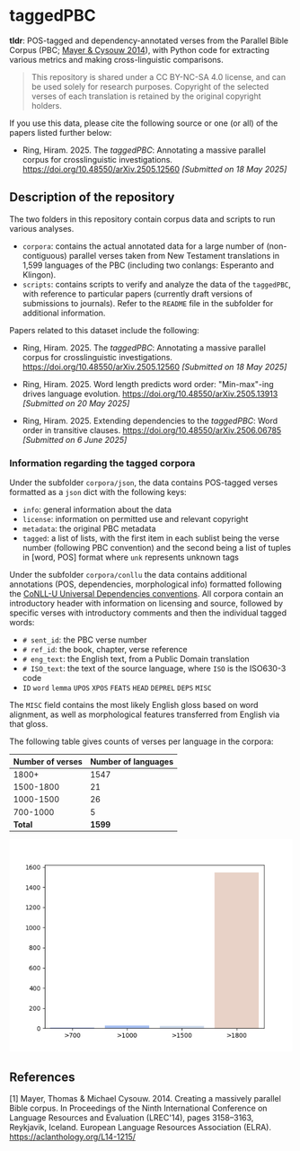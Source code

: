 # taggedPBC

**tldr**: POS-tagged and dependency-annotated verses from the Parallel Bible Corpus (PBC; [Mayer & Cysouw 2014](#1)), with Python code for extracting various metrics and making cross-linguistic comparisons.

> This repository is shared under a CC BY-NC-SA 4.0 license, and can be used solely for research purposes. Copyright of the selected verses of each translation is retained by the original copyright holders.

If you use this data, please cite the following source or one (or all) of the papers listed further below:

- Ring, Hiram. 2025. The *taggedPBC*: Annotating a massive parallel corpus for crosslinguistic investigations. https://doi.org/10.48550/arXiv.2505.12560 *[Submitted on 18 May 2025]*

## Description of the repository

The two folders in this repository contain corpus data and scripts to run various analyses.

- `corpora`: contains the actual annotated data for a large number of (non-contiguous) parallel verses taken from New Testament translations in 1,599 languages of the PBC (including two conlangs: Esperanto and Klingon).
- `scripts`: contains scripts to verify and analyze the data of the `taggedPBC`, with reference to particular papers (currently draft versions of submissions to journals). Refer to the `README` file in the subfolder for additional information.

Papers related to this dataset include the following:

- Ring, Hiram. 2025. The *taggedPBC*: Annotating a massive parallel corpus for crosslinguistic investigations. https://doi.org/10.48550/arXiv.2505.12560 *[Submitted on 18 May 2025]*

- Ring, Hiram. 2025. Word length predicts word order: "Min-max"-ing drives language evolution. https://doi.org/10.48550/arXiv.2505.13913 *[Submitted on 20 May 2025]*

- Ring, Hiram. 2025. Extending dependencies to the *taggedPBC*: Word order in transitive clauses. https://doi.org/10.48550/arXiv.2506.06785 *[Submitted on 6 June 2025]*


### Information regarding the tagged corpora

Under the subfolder `corpora/json`, the data contains POS-tagged verses formatted as a `json` dict with the following keys:

- `info`: general information about the data
- `license`: information on permitted use and relevant copyright
- `metadata`: the original PBC metadata
- `tagged`: a list of lists, with the first item in each sublist being the verse number (following PBC convention) and the second being a list of tuples in [word, POS] format where `unk` represents unknown tags

Under the subfolder `corpora/conllu` the data contains additional annotations (POS, dependencies, morphological info) formatted following the [CoNLL-U Universal Dependencies conventions](https://universaldependencies.org/format.html). All corpora contain an introductory header with information on licensing and source, followed by specific verses with introductory comments and then the individual tagged words:

- `# sent_id`: the PBC verse number
- `# ref_id`: the book, chapter, verse reference
- `# eng_text`: the English text, from a Public Domain translation
- `# ISO_text`: the text of the source language, where `ISO` is the ISO630-3 code
- `ID`	`word`	`lemma`	`UPOS`	`XPOS` `FEATS`	`HEAD`	`DEPREL`	`DEPS`	`MISC`

 The `MISC` field contains the most likely English gloss based on word alignment, as well as morphological features transferred from English via that gloss.


The following table gives counts of verses per language in the corpora:

|Number of verses|Number of languages|
|--|--|
|1800+|1547|
|1500-1800|21|
|1000-1500|26|
|700-1000|5|
|**Total**|**1599**|

![Verse counts in corpora](scripts/data/output/plots_distr/hist-Verse_counts.png)



## References <a name="references"></a>

<a id="1">[1]</a>
Mayer, Thomas & Michael Cysouw. 2014. Creating a massively parallel Bible corpus. In Proceedings of the Ninth International Conference on Language Resources and Evaluation (LREC'14), pages 3158–3163, Reykjavik, Iceland. European Language Resources Association (ELRA). https://aclanthology.org/L14-1215/  
